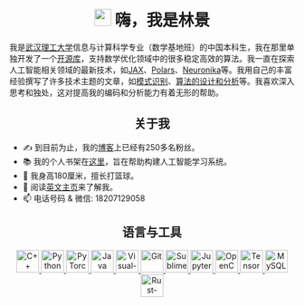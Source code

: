 <h1 align="center"> <img src="https://emojis.slackmojis.com/emojis/images/1531849430/4246/blob-sunglasses.gif?1531849430" width="30"/> 嗨，我是林景 </h1>

我是[武汉理工大学]信息与计算科学专业（数学基地班）的中国本科生，我在那里单独开发了一个[开源库]，支持数学优化领域中的很多稳定高效的算法。我一直在探索人工智能相关领域的最新技术，如[JAX]、[Polars]、[Neuronika]等。我用自己的丰富经验撰写了许多技术主题的文章，如[模式识别]、[算法的设计和分析]等。我喜欢深入思考和独处，这对提高我的编码和分析能力有着无形的帮助。

<h2 align='center'><b>关于我</b></h2>
<!--
- 🌱 I'm currently learning deep learning and software engineering
-->

- ✍ 到目前为止，我的[博客]上已经有250多名粉丝。
- 📚 我的个人书架在[这里]，旨在帮助构建人工智能学习系统。
- 🏀 我身高180厘米，擅长打篮球。
- 📝 阅读[英文主页]来了解我。
- 📫 电话号码 & 微信: 18207129058

[武汉理工大学]: https://whut.edu.cn/
[开源库]: https://github.com/linjing-lab/optimtool
[JAX]: https://jax.readthedocs.io/en/latest/
[Polars]: https://github.com/pola-rs/polars-book-cn
[Neuronika]: https://docs.rs/neuronika/latest/neuronika/
[模式识别]: https://blog.csdn.net/linjing_zyq/category_11343786.html
[算法的设计和分析]: https://blog.csdn.net/linjing_zyq/category_11280137.html
[博客]: https://blog.csdn.net/linjing_zyq
[这里]: https://github.com/linjing-lab/bookshelf
[英文主页]: ./README.md

<h2 align='center'><b>语言与工具</b></h2>
<p align='center'>
    <a href='https://en.cppreference.com/w/cpp'>
        <img src='https://cdn.jsdelivr.net/npm/simple-icons@6.20.0/icons/cplusplus.svg' alt='C++' height='40'>
    </a>
    <a href='https://www.python.org/'>
        <img src="https://www.vectorlogo.zone/logos/python/python-icon.svg" alt="Python" height="40"/>
    </a>
    <a href="https://github.com/pytorch"> 
        <img src="https://www.vectorlogo.zone/logos/pytorch/pytorch-icon.svg" alt="PyTorch" height="40"/> 
    </a>
    <a href='https://www.java.com/en/'>
        <img src="https://www.vectorlogo.zone/logos/java/java-icon.svg" alt="Java" height="40"/>
    </a>
    <a href='https://code.visualstudio.com/'>
        <img src="https://www.vectorlogo.zone/logos/visualstudio_code/visualstudio_code-icon.svg" alt="Visual-Studio-Code" height="40"/> 
    </a>
    <a href='https://git-scm.com/'>
        <img src="https://www.vectorlogo.zone/logos/git-scm/git-scm-icon.svg" alt="Git" height="40"/>
    </a>
    <a href='http://www.sublimetext.com/'>
        <img src='https://cdn.jsdelivr.net/npm/simple-icons@6.20.0/icons/sublimetext.svg' alt='Sublime-Text' height='40'>
    </a>
    <a href='https://jupyter.org/'>
        <img src="https://www.vectorlogo.zone/logos/jupyter/jupyter-icon.svg" alt="Jupyter" height="40"/> 
    </a>
    <a href='https://opencv.org/'>
        <img src="https://www.vectorlogo.zone/logos/opencv/opencv-icon.svg" alt="OpenCV" height="40"/> 
    </a>
    <a href='https://tensorflow.google.cn/'>
        <img src="https://www.vectorlogo.zone/logos/tensorflow/tensorflow-icon.svg" alt="TensorFlow" height="40"/> 
    </a>
    <a href='https://www.mysql.com/'>
        <img src="https://www.vectorlogo.zone/logos/mysql/mysql-icon.svg" alt="MySQL" height="40"/> 
    </a>
    <a href='https://www.rust-lang.org/'>
        <img src="https://www.vectorlogo.zone/logos/rust-lang/rust-lang-icon.svg" alt="Rust-lang" height="40"/>
    </a>
</p>